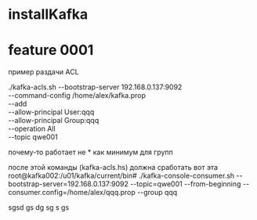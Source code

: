 # installKafka
# feature 0001

пример раздачи ACL

./kafka-acls.sh --bootstrap-server 192.168.0.137:9092 \
  --command-config /home/alex/kafka.prop \
  --add \
  --allow-principal User:qqq \
  --allow-principal Group:qqq \
  --operation All \
  --topic qwe001


почему-то работает не * как минимум для групп

после этой команды (kafka-acls.hs) должна сработать вот эта
root@kafka002:/u01/kafka/current/bin# ./kafka-console-consumer.sh --bootstrap-server=192.168.0.137:9092 --topic=qwe001 --from-beginning --consumer.config=/home/alex/qqq.prop --group qqq

sgsd
gs
dg
sg
s
gs
